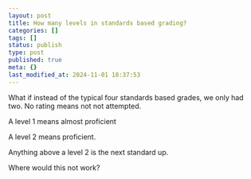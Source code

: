 ```yaml
---
layout: post
title: How many levels in standards based grading?
categories: []
tags: []
status: publish
type: post
published: true
meta: {}
last_modified_at: 2024-11-01 18:37:53
---
```


What if instead of the typical four standards based grades, we only had two. No rating means not not attempted.

A level 1 means almost proficient

A level 2 means proficient.

Anything above a level 2 is the next standard up.

Where would this not work?
